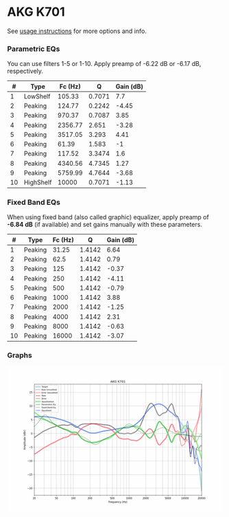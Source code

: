 # AKG K701
See [usage instructions](https://github.com/jaakkopasanen/AutoEq#usage) for more options and info.

### Parametric EQs
You can use filters 1-5 or 1-10. Apply preamp of -6.22 dB or -6.17 dB, respectively.

|   # | Type      |   Fc (Hz) |      Q |   Gain (dB) |
|-----|-----------|-----------|--------|-------------|
|   1 | LowShelf  |    105.33 | 0.7071 |        7.7  |
|   2 | Peaking   |    124.77 | 0.2242 |       -4.45 |
|   3 | Peaking   |    970.37 | 0.7087 |        3.85 |
|   4 | Peaking   |   2356.77 | 2.651  |       -3.28 |
|   5 | Peaking   |   3517.05 | 3.293  |        4.41 |
|   6 | Peaking   |     61.39 | 1.583  |       -1    |
|   7 | Peaking   |    117.52 | 3.3474 |        1.6  |
|   8 | Peaking   |   4340.56 | 4.7345 |        1.27 |
|   9 | Peaking   |   5759.99 | 4.7644 |       -3.68 |
|  10 | HighShelf |  10000    | 0.7071 |       -1.13 |

### Fixed Band EQs
When using fixed band (also called graphic) equalizer, apply preamp of **-6.84 dB** (if available) and set gains manually with these parameters.

|   # | Type    |   Fc (Hz) |      Q |   Gain (dB) |
|-----|---------|-----------|--------|-------------|
|   1 | Peaking |     31.25 | 1.4142 |        6.64 |
|   2 | Peaking |     62.5  | 1.4142 |        0.79 |
|   3 | Peaking |    125    | 1.4142 |       -0.37 |
|   4 | Peaking |    250    | 1.4142 |       -4.11 |
|   5 | Peaking |    500    | 1.4142 |       -0.79 |
|   6 | Peaking |   1000    | 1.4142 |        3.88 |
|   7 | Peaking |   2000    | 1.4142 |       -1.25 |
|   8 | Peaking |   4000    | 1.4142 |        2.31 |
|   9 | Peaking |   8000    | 1.4142 |       -0.63 |
|  10 | Peaking |  16000    | 1.4142 |       -3.07 |

### Graphs
![](./AKG%20K701.png)
